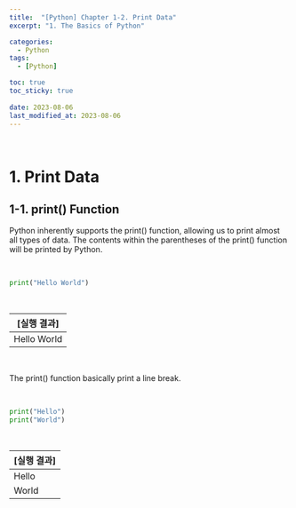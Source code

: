 ```yaml
---
title:  "[Python] Chapter 1-2. Print Data"
excerpt: "1. The Basics of Python"

categories:
  - Python
tags:
  - [Python]

toc: true
toc_sticky: true
 
date: 2023-08-06
last_modified_at: 2023-08-06
---
```


&nbsp;

# 1. Print Data
## 1-1. print() Function
Python inherently supports the print() function, allowing us to print almost all types of data. The contents within the parentheses of the print() function will be printed by Python.

&nbsp;

```python
print("Hello World")
```

&nbsp;

| [실행 결과] |
|---|
| Hello World |

&nbsp;

The print() function basically print a line break.

&nbsp;

```python
print("Hello")
print("World")
```

&nbsp;

| [실행 결과] |
|---|
| Hello |
| World |

&nbsp;
